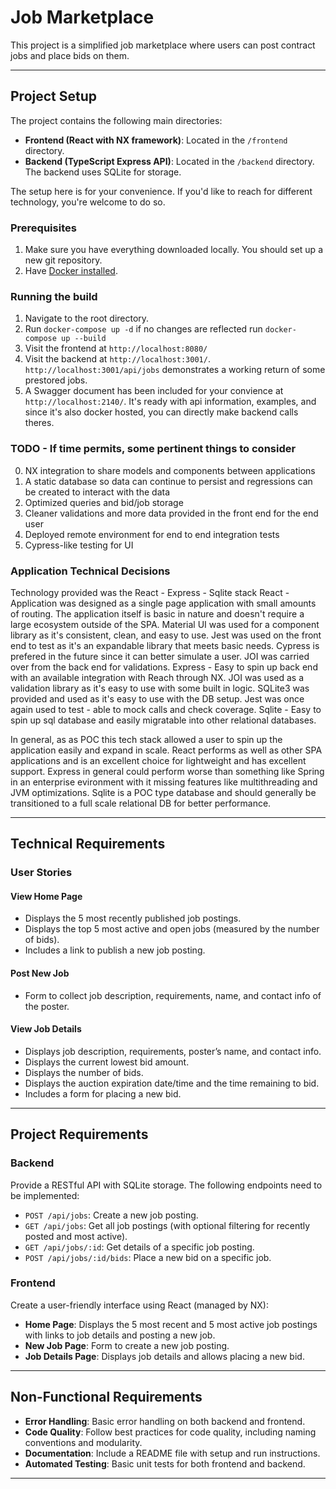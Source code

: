 # Job Marketplace

This project is a simplified job marketplace where users can post contract jobs and place bids on them.

---

## Project Setup

The project contains the following main directories:

- **Frontend (React with NX framework)**: Located in the `/frontend` directory.
- **Backend (TypeScript Express API)**: Located in the `/backend` directory. The backend uses SQLite for storage.

The setup here is for your convenience. If you'd like to reach for different technology, you're welcome to do so.

### Prerequisites

1. Make sure you have everything downloaded locally. You should set up a new git repository.
1. Have [Docker installed](https://www.docker.com/get-started/).

### Running the build

1. Navigate to the root directory.
2. Run `docker-compose up -d` if no changes are reflected run `docker-compose up --build`
3. Visit the frontend at `http://localhost:8080/`
4. Visit the backend at `http://localhost:3001/`. `http://localhost:3001/api/jobs` demonstrates a working return of some prestored jobs.
5. A Swagger document has been included for your convience at `http://localhost:2140/`. It's ready with api information, examples, and since it's also docker hosted, you can directly make backend calls theres.

### TODO - If time permits, some pertinent things to consider
0. NX integration to share models and components between applications
1. A static database so data can continue to persist and regressions can be created to interact with the data
2. Optimized queries and bid/job storage
3. Cleaner validations and more data provided in the front end for the end user
4. Deployed remote environment for end to end integration tests
5. Cypress-like testing for UI

### Application Technical Decisions
Technology provided was the React - Express - Sqlite stack
React - Application was designed as a single page application with small amounts of routing. The application itself is basic in nature and doesn't require a large ecosystem outside of the SPA. 
    Material UI was used for a component library as it's consistent, clean, and easy to use.
    Jest was used on the front end to test as it's an expandable library that meets basic needs. Cypress is prefered in the future since it can better simulate a user. 
    JOI was carried over from the back end for validations.
Express - Easy to spin up back end with an available integration with Reach through NX.
    JOI was used as a validation library as it's easy to use with some built in logic.
    SQLite3 was provided and used as it's easy to use with the DB setup.
    Jest was once again used to test - able to mock calls and check coverage.
Sqlite - Easy to spin up sql database and easily migratable into other relational databases.

In general, as as POC this tech stack allowed a user to spin up the application easily and expand in scale. 
React performs as well as other SPA applications and is an excellent choice for lightweight and has excellent support.
Express in general could perform worse than something like Spring in an enterprise evironment with it missing features like multithreading and JVM optimizations.
Sqlite is a POC type database and should generally be transitioned to a full scale relational DB for better performance.


---

## Technical Requirements

### User Stories

#### View Home Page

- Displays the 5 most recently published job postings.
- Displays the top 5 most active and open jobs (measured by the number of bids).
- Includes a link to publish a new job posting.

#### Post New Job

- Form to collect job description, requirements, name, and contact info of the poster.

#### View Job Details

- Displays job description, requirements, poster’s name, and contact info.
- Displays the current lowest bid amount.
- Displays the number of bids.
- Displays the auction expiration date/time and the time remaining to bid.
- Includes a form for placing a new bid.

---

## Project Requirements

### Backend

Provide a RESTful API with SQLite storage. The following endpoints need to be implemented:

- `POST /api/jobs`: Create a new job posting.
- `GET /api/jobs`: Get all job postings (with optional filtering for recently posted and most active).
- `GET /api/jobs/:id`: Get details of a specific job posting.
- `POST /api/jobs/:id/bids`: Place a new bid on a specific job.

### Frontend

Create a user-friendly interface using React (managed by NX):

- **Home Page**: Displays the 5 most recent and 5 most active job postings with links to job details and posting a new job.
- **New Job Page**: Form to create a new job posting.
- **Job Details Page**: Displays job details and allows placing a new bid.

---

## Non-Functional Requirements

- **Error Handling**: Basic error handling on both backend and frontend.
- **Code Quality**: Follow best practices for code quality, including naming conventions and modularity.
- **Documentation**: Include a README file with setup and run instructions.
- **Automated Testing**: Basic unit tests for both frontend and backend.

---
